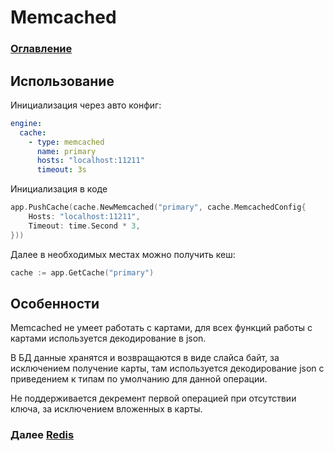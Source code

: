 # Memcached

### [Оглавление](./index.md)

## Использование

Инициализация через авто конфиг:

```yaml
engine:
  cache:
    - type: memcached
      name: primary
      hosts: "localhost:11211"
      timeout: 3s
```

Инициализация в коде

```go
app.PushCache(cache.NewMemcached("primary", cache.MemcachedConfig{
    Hosts: "localhost:11211",
	Timeout: time.Second * 3,
}))
```

Далее в необходимых местах можно получить кеш:

```go
cache := app.GetCache("primary")
```

## Особенности

Memcached не умеет работать с картами, для всех функций работы с картами используется декодирование в json. 

В БД данные хранятся и возвращаются в виде слайса байт, за исключением получение карты, там используется декодирование json с приведением к типам по умолчанию для данной операции.

Не поддерживается декремент первой операцией при отсутствии ключа, за исключением вложенных в карты.

### Далее [Redis](./cache-redis.md)